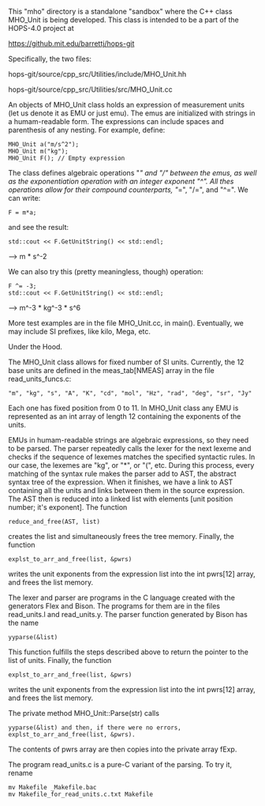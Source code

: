 This "mho" directory is a standalone "sandbox" where the C++ class MHO_Unit is
being developed. This class is intended to be a part of the HOPS-4.0 project at

https://github.mit.edu/barrettj/hops-git

Specifically, the two files:

hops-git/source/cpp_src/Utilities/include/MHO_Unit.hh

hops-git/source/cpp_src/Utilities/src/MHO_Unit.cc

An objects of MHO_Unit class holds an expression of measurement units (let us
denote it as EMU or just emu).
The emus are initialized with strings in a humam-readable form. The expressions
can include spaces and parenthesis of any nesting.
For example, define:

    MHO_Unit a("m/s^2");
    MHO_Unit m("kg");
    MHO_Unit F(); // Empty expression

The class defines algebraic operations "*" and "/" between the emus, as well as
the exponentiation operation with an integer exponent "^". All thes operations
allow for their compound counterparts, "*=", "/=", and "^=". 
We can write:

    F = m*a;
    
and see the result:

    std::cout << F.GetUnitString() << std::endl;
--> m * s^-2 

We can also try this (pretty meaningless, though) operation:

    F ^= -3;
    std::cout << F.GetUnitString() << std::endl;
--> m^-3 * kg^-3 * s^6

More test examples are in the file MHO_Unit.cc, in main().
Eventually, we may include SI prefixes, like kilo, Mega, etc.


Under the Hood.

The MHO_Unit class allows for fixed number of SI units. Currently, the 12 base
units are defined in the meas_tab[NMEAS] array in the file read_units_funcs.c:

    "m", "kg", "s", "A", "K", "cd", "mol", "Hz", "rad", "deg", "sr", "Jy"

Each one has fixed position from 0 to 11. In MHO_Unit class any EMU is
represented as an int array of length 12 containing the exponents of the units.

EMUs in humam-readable strings are algebraic expressions, so they need to be
parsed. The parser repeatedly calls the lexer for the next lexeme and checks if
the sequence of lexemes matches the specified syntactic rules. In our case, the
lexemes are "kg", or "*", or "(", etc.  During this process, every matching of
the syntax rule makes the parser add to AST, the abstract syntax tree of the
expression. When it finishes, we have a link to AST containing all the units and
links between them in the source expression.
The AST then is reduced into a linked list with elements
[unit position number; it's exponent]. The function

    reduce_and_free(AST, list)

creates the list and simultaneously frees the tree memory. Finally, the function

    explst_to_arr_and_free(list, &pwrs)

writes the unit exponents from the expression list into the int pwrs[12] array,
and frees the list memory. 

The lexer and parser are programs in the C language created with the generators
Flex and Bison. The programs for them are in the files read_units.l and
read_units.y. The parser function generated by Bison has the name

    yyparse(&list)

This function fulfills the steps described above to return the pointer to the
list of units. Finally, the function

    explst_to_arr_and_free(list, &pwrs)

writes the unit exponents from the expression list into the int pwrs[12] array,
and frees the list memory.

The private method MHO_Unit::Parse(str) calls 
    
    yyparse(&list) and then, if there were no errors,
    explst_to_arr_and_free(list, &pwrs).

The contents of pwrs array are then copies into the private array fExp.

The program read_units.c is a pure-C variant of the parsing. To try it, rename

    mv Makefile _Makefile.bac
    mv Makefile_for_read_units.c.txt Makefile






